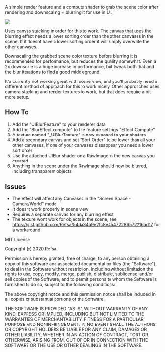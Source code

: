 A simple render feature and a compute shader to grab the scene color after rendering and downscaling + blurring it for use in UI.

![](https://i.imgur.com/dZaOCcH.png)

Uses canvas stacking in order for this to work. The canvas that uses the blurring effect needs a lower sorting order than the other canvases in the scene.
If it doesnt have a lower sorting order it will simply overwrite the other canvases.

Downscaling the grabbed scene color texture before blurring it is recommended for performance, but reduces the quality somewhat.
Even a 2x downscale is a huge increase in performance, but tweak both that and the blur iterations to find a good middleground.

It's currently not working great with scene view, and you'll probably need a different method of approach for this to work nicely.
Other approaches uses camera stacking and render textures to work, but that does require a bit more setup.

## How To
1. Add the "UIBlurFeature" to your renderer data
2. Add the "BlurEffect.compute" to the feature settings "Effect Compute"
3. A texture named "_UIBlurTexture" is now exposed to your shaders
4. Add a secondary canvas and set "Sort Order" to be lower than all your other canvases, if one of your canvases dissappear you need a lower sort order
5. Use the attached UIBlur shader on a RawImage in the new canvas you created
6. Anything in the scene under the RawImage should now be blurred, including transparent objects

## Issues
- The effect will affect any Canvases in the "Screen Space - Camera/World" mode
- It doesnt work properly in scene view
- Requires a separate canvas for any blurring effect
- The texture wont work for objects in the scene, see https://gist.github.com/Refsa/54da34a9e2fc8e45472286572216ad17 for a workaround

MIT License

Copyright (c) 2020 Refsa

Permission is hereby granted, free of charge, to any person obtaining a copy
of this software and associated documentation files (the "Software"), to deal
in the Software without restriction, including without limitation the rights
to use, copy, modify, merge, publish, distribute, sublicense, and/or sell
copies of the Software, and to permit persons to whom the Software is
furnished to do so, subject to the following conditions:

The above copyright notice and this permission notice shall be included in all
copies or substantial portions of the Software.

THE SOFTWARE IS PROVIDED "AS IS", WITHOUT WARRANTY OF ANY KIND, EXPRESS OR
IMPLIED, INCLUDING BUT NOT LIMITED TO THE WARRANTIES OF MERCHANTABILITY,
FITNESS FOR A PARTICULAR PURPOSE AND NONINFRINGEMENT. IN NO EVENT SHALL THE
AUTHORS OR COPYRIGHT HOLDERS BE LIABLE FOR ANY CLAIM, DAMAGES OR OTHER
LIABILITY, WHETHER IN AN ACTION OF CONTRACT, TORT OR OTHERWISE, ARISING FROM,
OUT OF OR IN CONNECTION WITH THE SOFTWARE OR THE USE OR OTHER DEALINGS IN THE
SOFTWARE.